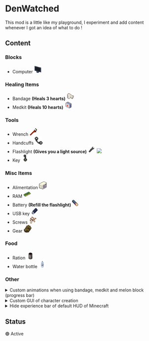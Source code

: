 <style>
img {
    height: 25px;
}

style {
    display: none;
}

.example {
    width: 1920px;
    height: 1080px;
}
</style>

# DenWatched

This mod is a little like my playground, I experiment and add content whenever I got an idea of what to do !

## Content

### Blocks
- Computer ![](https://raw.githubusercontent.com/raphael-alarcon/DenWatched/master/src/main/resources/assets/watchedmod/textures/items/computer_item_medium.png)

### Healing Items
- Bandage **(Heals 3 hearts)** ![Bandage](https://raw.githubusercontent.com/raphael-alarcon/DenWatched/master/src/main/resources/assets/watchedmod/textures/items/bandage.png)
- Medkit **(Heals 10 hearts)** ![Medkit](https://raw.githubusercontent.com/raphael-alarcon/DenWatched/master/src/main/resources/assets/watchedmod/textures/items/medkit.png)

### Tools
- Wrench ![](https://raw.githubusercontent.com/raphael-alarcon/DenWatched/master/src/main/resources/assets/watchedmod/textures/items/wrench.png)
- Handcuffs ![](https://raw.githubusercontent.com/raphael-alarcon/DenWatched/master/src/main/resources/assets/watchedmod/textures/items/handcuffs.png)
- Flashlight **(Gives you a light source)** ![Flashlight](https://raw.githubusercontent.com/raphael-alarcon/DenWatched/master/src/main/resources/assets/watchedmod/textures/items/flashlight.png) ![](..https://raw.githubusercontent.com/raphael-alarcon/DenWatched/master/src/main/resources/assets/watchedmod/textures/items/flashlight_damaged.png)
- Key ![](https://raw.githubusercontent.com/raphael-alarcon/DenWatched/master/src/main/resources/assets/watchedmod/textures/items/key.png)

### Misc Items
- Alimentation ![](https://raw.githubusercontent.com/raphael-alarcon/DenWatched/master/src/main/resources/assets/watchedmod/textures/items/alimentation.png)
- RAM ![](https://raw.githubusercontent.com/raphael-alarcon/DenWatched/master/src/main/resources/assets/watchedmod/textures/items/ram.png)
- Battery **(Refill the flashlight)**![](https://raw.githubusercontent.com/raphael-alarcon/DenWatched/master/src/main/resources/assets/watchedmod/textures/items/battery.png)
- USB key ![](https://raw.githubusercontent.com/raphael-alarcon/DenWatched/master/src/main/resources/assets/watchedmod/textures/items/usbkey.png)
- Screws ![](https://raw.githubusercontent.com/raphael-alarcon/DenWatched/master/src/main/resources/assets/watchedmod/textures/items/screws.png)
- Gear ![](https://raw.githubusercontent.com/raphael-alarcon/DenWatched/master/src/main/resources/assets/watchedmod/textures/items/gear.png)

### Food
- Ration ![](https://raw.githubusercontent.com/raphael-alarcon/DenWatched/master/src/main/resources/assets/watchedmod/textures/items/ration.png)
- Water bottle ![](https://raw.githubusercontent.com/raphael-alarcon/DenWatched/master/src/main/resources/assets/watchedmod/textures/items/water_bottle.png)

### Other

<details>
    <summary>Custom animations when using bandage, medkit and melon block (progress bar)</summary>
    <img class="example" src="https://zupimages.net/up/22/50/d0s1.gif" alt=""/>
</details>

<details>
    <summary>Custom GUI of character creation</summary>
    <img class="example" src="https://zupimages.net/up/22/50/hohz.png" alt=""/>
</details>
<details>
    <summary>Hide experience bar of default HUD of Minecraft</summary>
</details>

## Status 

🟢 Active